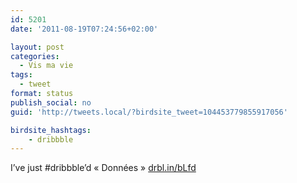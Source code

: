 ```yaml
---
id: 5201
date: '2011-08-19T07:24:56+02:00'

layout: post
categories:
  - Vis ma vie
tags:
  - tweet
format: status
publish_social: no
guid: 'http://tweets.local/?birdsite_tweet=104453779855917056'

birdsite_hashtags:
    - dribbble
---
```


I’ve just #dribbble’d « Données » [drbl.in/bLfd](http://drbl.in/bLfd)